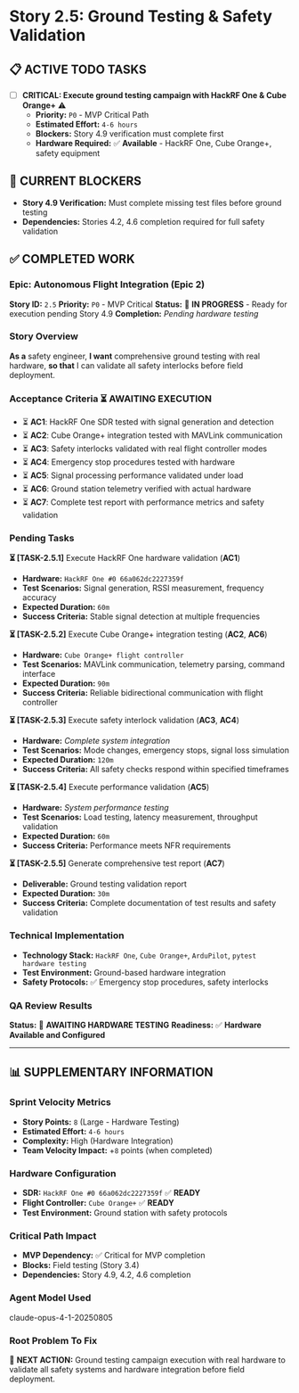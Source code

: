 # Story 2.5: Ground Testing & Safety Validation

## **📋 ACTIVE TODO TASKS**

- [ ] **CRITICAL: Execute ground testing campaign with HackRF One & Cube Orange+** ⚠️
  - **Priority:** `P0` - MVP Critical Path
  - **Estimated Effort:** `4-6 hours`
  - **Blockers:** Story 4.9 verification must complete first
  - **Hardware Required:** ✅ **Available** - HackRF One, Cube Orange+, safety equipment

## **🚨 CURRENT BLOCKERS**

- **Story 4.9 Verification:** Must complete missing test files before ground testing
- **Dependencies:** Stories 4.2, 4.6 completion required for full safety validation

## **✅ COMPLETED WORK**

### **Epic:** Autonomous Flight Integration (Epic 2)
**Story ID:** `2.5`
**Priority:** `P0` - MVP Critical
**Status:** 🔄 **IN PROGRESS** - Ready for execution pending Story 4.9
**Completion:** *Pending hardware testing*

### **Story Overview**
**As a** safety engineer,
**I want** comprehensive ground testing with real hardware,
**so that** I can validate all safety interlocks before field deployment.

### **Acceptance Criteria** ⏳ **AWAITING EXECUTION**
- ⏳ **AC1**: HackRF One SDR tested with signal generation and detection
- ⏳ **AC2**: Cube Orange+ integration tested with MAVLink communication
- ⏳ **AC3**: Safety interlocks validated with real flight controller modes
- ⏳ **AC4**: Emergency stop procedures tested with hardware
- ⏳ **AC5**: Signal processing performance validated under load
- ⏳ **AC6**: Ground station telemetry verified with actual hardware
- ⏳ **AC7**: Complete test report with performance metrics and safety validation

### **Pending Tasks**

**⏳ [TASK-2.5.1]** Execute HackRF One hardware validation (**AC1**)
- **Hardware:** `HackRF One #0 66a062dc2227359f`
- **Test Scenarios:** Signal generation, RSSI measurement, frequency accuracy
- **Expected Duration:** `60m`
- **Success Criteria:** Stable signal detection at multiple frequencies

**⏳ [TASK-2.5.2]** Execute Cube Orange+ integration testing (**AC2**, **AC6**)
- **Hardware:** `Cube Orange+ flight controller`
- **Test Scenarios:** MAVLink communication, telemetry parsing, command interface
- **Expected Duration:** `90m`
- **Success Criteria:** Reliable bidirectional communication with flight controller

**⏳ [TASK-2.5.3]** Execute safety interlock validation (**AC3**, **AC4**)
- **Hardware:** *Complete system integration*
- **Test Scenarios:** Mode changes, emergency stops, signal loss simulation
- **Expected Duration:** `120m`
- **Success Criteria:** All safety checks respond within specified timeframes

**⏳ [TASK-2.5.4]** Execute performance validation (**AC5**)
- **Hardware:** *System performance testing*
- **Test Scenarios:** Load testing, latency measurement, throughput validation
- **Expected Duration:** `60m`
- **Success Criteria:** Performance meets NFR requirements

**⏳ [TASK-2.5.5]** Generate comprehensive test report (**AC7**)
- **Deliverable:** Ground testing validation report
- **Expected Duration:** `30m`
- **Success Criteria:** Complete documentation of test results and safety validation

### **Technical Implementation**
- **Technology Stack:** `HackRF One`, `Cube Orange+`, `ArduPilot`, `pytest hardware testing`
- **Test Environment:** Ground-based hardware integration
- **Safety Protocols:** ✅ Emergency stop procedures, safety interlocks

### **QA Review Results**
**Status:** 🔄 **AWAITING HARDWARE TESTING**
**Readiness:** ✅ **Hardware Available and Configured**

---

## **📊 SUPPLEMENTARY INFORMATION**

### **Sprint Velocity Metrics**
- **Story Points:** `8` (Large - Hardware Testing)
- **Estimated Effort:** `4-6 hours`
- **Complexity:** High (Hardware Integration)
- **Team Velocity Impact:** +`8` points (when completed)

### **Hardware Configuration**
- **SDR:** `HackRF One #0 66a062dc2227359f` ✅ **READY**
- **Flight Controller:** `Cube Orange+` ✅ **READY**
- **Test Environment:** Ground station with safety protocols

### **Critical Path Impact**
- **MVP Dependency:** ✅ Critical for MVP completion
- **Blocks:** Field testing (Story 3.4)
- **Dependencies:** Story 4.9, 4.2, 4.6 completion

### **Agent Model Used**
claude-opus-4-1-20250805

### **Root Problem To Fix**
🎯 **NEXT ACTION:** Ground testing campaign execution with real hardware to validate all safety systems and hardware integration before field deployment.
